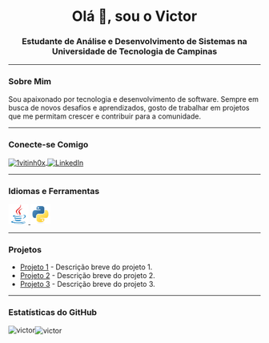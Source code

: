 <h1 align="center">Olá 👋, sou o Victor</h1>
<h3 align="center">Estudante de Análise e Desenvolvimento de Sistemas na Universidade de Tecnologia de Campinas</h3>

---

<h3>Sobre Mim</h3>
<p>
  Sou apaixonado por tecnologia e desenvolvimento de software. Sempre em busca de novos desafios e aprendizados, gosto de trabalhar em projetos que me permitam crescer e contribuir para a comunidade.
</p>

---

<h3>Conecte-se Comigo</h3>
<p>
  <a href="https://twitter.com/1vitinh0x" target="_blank">
    <img align="center" src="https://raw.githubusercontent.com/rahuldkjain/github-profile-readme-generator/master/src/images/icons/Social/twitter.svg" alt="1vitinh0x" height="30" width="40" />
  </a>
  <a href="https://www.linkedin.com/in/victor-linkedin" target="_blank">
    <img align="center" src="https://raw.githubusercontent.com/rahuldkjain/github-profile-readme-generator/master/src/images/icons/Social/linked-in-alt.svg" alt="LinkedIn" height="30" width="40" />
  </a>
</p>

---

<h3>Idiomas e Ferramentas</h3>
<p>
  <a href="https://www.java.com" target="_blank" rel="noreferrer">
    <img src="https://raw.githubusercontent.com/devicons/devicon/master/icons/java/java-original.svg" alt="Java" width="40" height="40"/>
  </a> 
  <a href="https://www.python.org" target="_blank" rel="noreferrer">
    <img src="https://raw.githubusercontent.com/devicons/devicon/master/icons/python/python-original.svg" alt="Python" width="40" height="40"/>
  </a>

  </a>
</p>

---

<h3>Projetos</h3>
<ul>
  <li>
    <a href="https://github.com/vitinh0z/projeto1" target="_blank">Projeto 1</a> - Descrição breve do projeto 1.
  </li>
  <li>
    <a href="https://github.com/vitinh0z/projeto2" target="_blank">Projeto 2</a> - Descrição breve do projeto 2.
  </li>
  <li>
    <a href="https://github.com/vitinh0z/projeto3" target="_blank">Projeto 3</a> - Descrição breve do projeto 3.
  </li>
</ul>

---

<h3>Estatísticas do GitHub</h3>
<p>
  <img align="left" src="https://github-readme-stats.vercel.app/api/top-langs?username=vitinh0z&show_icons=true&locale=en&layout=compact" alt="victor" />
</p>
<p>
  <img align="center" src="https://github-readme-stats.vercel.app/api?username=vitinh0z&show_icons=true&locale=en" alt="victor" />
</p>
